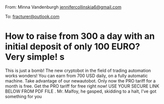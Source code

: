 From: Minna Vandenburgh <jennifercollinskia6@gmail.com>

To: fracturer@outlook.com

# How to raise from 300 a day with an initial deposit of only 100 EURO? Very simple! s
This is just a bomb! The new cryptobot in the field of trading automation works wonders!
You can earn from 700 USD daily, on a fully automatic machine. Take advantage of our newautobot. 
Only now the PRO tariff for a month is free. 
Get the PRO tariff for free right now!
USE YOUR SECURE LINK BELOW FROM PDF FILE
   .
Mr. Malfoy, he gasped, skidding to a halt, I've got something for you

